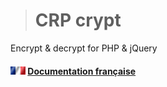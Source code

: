 > # CRP crypt
Encrypt & decrypt for PHP & jQuery

#### ![fr](img/fr.gif) [Documentation française](CRP_FR.md)
